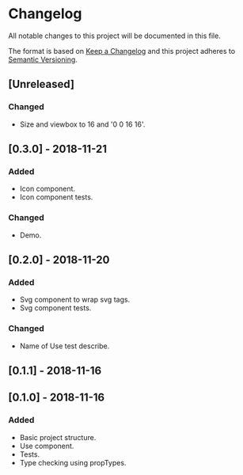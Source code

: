 # Changelog

All notable changes to this project will be documented in this file.

The format is based on [Keep a Changelog](http://keepachangelog.com/en/1.0.0/)
and this project adheres to [Semantic Versioning](http://semver.org/spec/v2.0.0.html).

## [Unreleased]
### Changed
- Size and viewbox to 16 and '0 0 16 16'.

## [0.3.0] - 2018-11-21
### Added
- Icon component.
- Icon component tests.
### Changed
- Demo.

## [0.2.0] - 2018-11-20
### Added
- Svg component to wrap svg tags.
- Svg component tests.
### Changed
- Name of Use test describe.

## [0.1.1] - 2018-11-16

## [0.1.0] - 2018-11-16

### Added
- Basic project structure.
- Use component.
- Tests.
- Type checking using propTypes.
